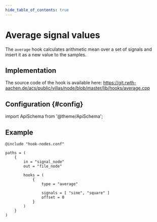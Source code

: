```yaml
---
hide_table_of_contents: true
---
```


# Average signal values

The `average` hook calculates arithmetic mean over a set of signals and insert it as a new value to the samples.

## Implementation

The source code of the hook is available here:
https://git.rwth-aachen.de/acs/public/villas/node/blob/master/lib/hooks/average.cpp

## Configuration {#config}

import ApiSchema from '@theme/ApiSchema';

<ApiSchema id="node" example pointer="#/components/schemas/average" />

## Example

``` url="external/node/etc/examples/hooks/average.conf" title="node/etc/examples/hooks/average.conf"
@include "hook-nodes.conf"

paths = (
	{
		in = "signal_node"
		out = "file_node"

		hooks = (
			{
				type = "average"

				signals = [ "sine", "square" ]
				offset = 0
			}
		)
	}
)
```
